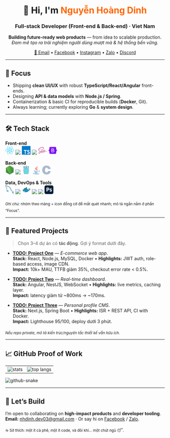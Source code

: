 

<h1 align="center">👋 Hi, I'm <span style="color:#ff6600;">Nguyễn Hoàng Dinh</span></h1>
<h3 align="center">Full-stack Developer (Front-end & Back-end) · Viet Nam</h3>

<p align="center">
  <b>Building future-ready web products</b> — from idea to scalable production.
  <br/>
  <i>Đam mê tạo ra trải nghiệm người dùng mượt mà & hệ thống bền vững.</i>
</p>

<p align="center">
  <a href="mailto:nhdinh.dev03@gmail.com">📧 Email</a> • 
  <a href="https://fb.com/nhdinh03" target="_blank">Facebook</a> •
  <a href="https://instagram.com/nhdinhdz" target="_blank">Instagram</a> •
  <a href="https://zalo.me/0389307257" target="_blank">Zalo</a> •
  <a href="https://discord.gg/dY9bgGcm" target="_blank">Discord</a>
  <!-- Gợi ý: thêm LinkedIn khi có: <a href="https://www.linkedin.com/in/TODO" target="_blank">LinkedIn</a> -->
</p>

---

## 🔭 Focus
- Shipping **clean UI/UX** with robust **TypeScript/React/Angular** front-ends.
- Designing **API & data models** with **Node.js / Spring**.
- Containerization & basic CI for reproducible builds (**Docker**, Git).
- Always learning; currently exploring **Go** & **system design**.

---

## 🛠 Tech Stack
**Front-end**
<br/>
<a href="https://react.dev"><img src="https://raw.githubusercontent.com/devicons/devicon/master/icons/react/react-original.svg" width="28"/></a>
<a href="https://angular.io"><img src="https://angular.io/assets/images/logos/angular/angular.svg" width="28"/></a>
<a href="https://www.typescriptlang.org"><img src="https://raw.githubusercontent.com/devicons/devicon/master/icons/typescript/typescript-original.svg" width="28"/></a>
<a href="https://tailwindcss.com"><img src="https://www.vectorlogo.zone/logos/tailwindcss/tailwindcss-icon.svg" width="28"/></a>
<a href="https://sass-lang.com"><img src="https://raw.githubusercontent.com/devicons/devicon/master/icons/sass/sass-original.svg" width="28"/></a>
<a href="https://getbootstrap.com"><img src="https://raw.githubusercontent.com/devicons/devicon/master/icons/bootstrap/bootstrap-original.svg" width="28"/></a>

**Back-end**
<br/>
<a href="https://nodejs.org"><img src="https://raw.githubusercontent.com/devicons/devicon/master/icons/nodejs/nodejs-original.svg" width="28"/></a>
<a href="https://spring.io"><img src="https://www.vectorlogo.zone/logos/springio/springio-icon.svg" width="28"/></a>
<a href="https://go.dev"><img src="https://raw.githubusercontent.com/devicons/devicon/master/icons/go/go-original.svg" width="28"/></a>
<a href="https://www.java.com"><img src="https://raw.githubusercontent.com/devicons/devicon/master/icons/java/java-original.svg" width="28"/></a>
<a href="https://www.cprogramming.com/"><img src="https://raw.githubusercontent.com/devicons/devicon/master/icons/c/c-original.svg" width="28"/></a>

**Data, DevOps & Tools**
<br/>
<a href="https://www.mysql.com/"><img src="https://raw.githubusercontent.com/devicons/devicon/master/icons/mysql/mysql-original.svg" width="28"/></a>
<a href="https://www.microsoft.com/sql-server"><img src="https://www.svgrepo.com/show/303229/microsoft-sql-server-logo.svg" width="28"/></a>
<a href="https://www.docker.com/"><img src="https://raw.githubusercontent.com/devicons/devicon/master/icons/docker/docker-original.svg" width="28"/></a>
<a href="https://git-scm.com/"><img src="https://www.vectorlogo.zone/logos/git-scm/git-scm-icon.svg" width="28"/></a>
<a href="https://www.figma.com/"><img src="https://www.vectorlogo.zone/logos/figma/figma-icon.svg" width="28"/></a>
<a href="https://www.adobe.com/products/photoshop.html"><img src="https://raw.githubusercontent.com/devicons/devicon/master/icons/photoshop/photoshop-plain.svg" width="28"/></a>

<sub>*Ghi chú:* nhóm theo mảng + icon đồng cỡ để mắt quét nhanh; mô tả ngắn nằm ở phần “Focus”.</sub>

---

## 🌟 Featured Projects
> Chọn 3–4 dự án có **tác động**. Gợi ý format dưới đây.

- **[TODO: Project One](#)** — *E-commerce web app*.  
  **Stack:** React, Node.js, MySQL, Docker • **Highlights:** JWT auth, role-based access, image CDN.  
  **Impact:** 10k+ MAU, TTFB giảm 35%, checkout error rate < 0.5%.

- **[TODO: Project Two](#)** — *Real-time dashboard*.  
  **Stack:** Angular, NestJS, WebSocket • **Highlights:** live metrics, caching layer.  
  **Impact:** latency giảm từ ~800ms → ~170ms.

- **[TODO: Project Three](#)** — *Personal profile CMS*.  
  **Stack:** Next.js, Spring Boot • **Highlights:** ISR + REST API, CI with Docker.  
  **Impact:** Lighthouse 95/100, deploy dưới 3 phút.

<sub>*Nếu repo private, mô tả kiến trúc/nguyên tắc thiết kế vẫn hữu ích.*</sub>

---

## 📈 GitHub Proof of Work
<table>
  <tr>
    <td>
      <img src="https://github-readme-stats.vercel.app/api?username=nhdinh03&show_icons=true&hide_border=true" alt="stats"/>
    </td>
    <td>
      <img src="https://github-readme-stats.vercel.app/api/top-langs/?username=nhdinh03&layout=compact&hide_border=true" alt="top langs"/>
    </td>
  </tr>
</table>

<picture>
  <source media="(prefers-color-scheme: dark)" srcset="https://raw.githubusercontent.com/tobiasmeyhoefer/tobiasmeyhoefer/output/github-snake-dark.svg" />
  <source media="(prefers-color-scheme: light)" srcset="https://raw.githubusercontent.com/tobiasmeyhoefer/tobiasmeyhoefer/output/github-snake.svg" />
  <img alt="github-snake" src="https://raw.githubusercontent.com/tobiasmeyhoefer/tobiasmeyhoefer/output/github-snake.svg" />
</picture>

---

## 🤝 Let’s Build
I’m open to collaborating on **high-impact products** and **developer tooling**.  
**Email:** <a href="mailto:nhdinh.dev03@gmail.com">nhdinh.dev03@gmail.com</a> · Or say hi on <a href="https://fb.com/nhdinh03" target="_blank">Facebook</a> / <a href="https://zalo.me/0389307257" target="_blank">Zalo</a>.

<sub>☕ Sở thích: một ít cà phê, một ít code, và đôi khi… một chút ngủ 😴.</sub>
